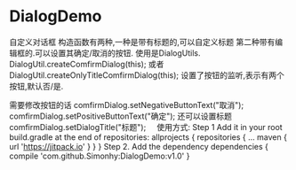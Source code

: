 # DialogDemo
自定义对话框
构造函数有两种,一种是带有标题的,可以自定义标题 第二种带有编辑框的.可以设置其确定/取消的按钮.
使用是DialogUtils. DialogUtil.createComfirmDialog(this); 或者DialogUtil.createOnlyTitleComfirmDialog(this);
 设置了按钮的监听,表示有两个按钮,默认否/是.
 
 需要修改按钮的话
    comfirmDialog.setNegativeButtonText("取消");
    comfirmDialog.setPositiveButtonText("确定");
    还可以设置标题
    comfirmDialog.setDialogTitle("标题");
    
使用方式:
 Step 1
  Add it in your root build.gradle at the end of repositories:
  allprojects {
		repositories {
			...
			maven { url 'https://jitpack.io' }
		}
	}
 Step 2. Add the dependency
 dependencies {
	        compile 'com.github.Simonhy:DialogDemo:v1.0'
	}
